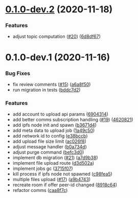 <a name="0.1.0-dev.2"></a>
# [0.1.0-dev.2](https://github.com/rsksmart/rif-storage-upload-service/compare/v0.1.0-dev.1...v0.1.0-dev.2) (2020-11-18)


### Features

* adjust topic computation ([#20](https://github.com/rsksmart/rif-storage-upload-service/issues/20)) ([6d8df67](https://github.com/rsksmart/rif-storage-upload-service/commit/6d8df67))



<a name="0.1.0-dev.1"></a>
# 0.1.0-dev.1 (2020-11-16)


### Bug Fixes

* fix review comments ([#15](https://github.com/rsksmart/rif-storage-upload-service/issues/15)) ([a6a8f50](https://github.com/rsksmart/rif-storage-upload-service/commit/a6a8f50))
* run migration in tests ([bddc7d2](https://github.com/rsksmart/rif-storage-upload-service/commit/bddc7d2))


### Features

* add account to upload api params ([6904314](https://github.com/rsksmart/rif-storage-upload-service/commit/6904314))
* add better comms subscription handling ([#19](https://github.com/rsksmart/rif-storage-upload-service/issues/19)) ([4620821](https://github.com/rsksmart/rif-storage-upload-service/commit/4620821))
* add ipfs node init and spawn ([b3671d4](https://github.com/rsksmart/rif-storage-upload-service/commit/b3671d4))
* add meta data to upload job ([1a49c50](https://github.com/rsksmart/rif-storage-upload-service/commit/1a49c50))
* add network id to config ([e38bccb](https://github.com/rsksmart/rif-storage-upload-service/commit/e38bccb))
* add upload file size limit ([ac026f8](https://github.com/rsksmart/rif-storage-upload-service/commit/ac026f8))
* adjust message handler ([b0a734d](https://github.com/rsksmart/rif-storage-upload-service/commit/b0a734d))
* adjust purge command ([befc3d0](https://github.com/rsksmart/rif-storage-upload-service/commit/befc3d0))
* implement db migration ([#21](https://github.com/rsksmart/rif-storage-upload-service/issues/21)) ([a7d9b38](https://github.com/rsksmart/rif-storage-upload-service/commit/a7d9b38))
* implement file upload route ([d3d502a](https://github.com/rsksmart/rif-storage-upload-service/commit/d3d502a))
* implement jobs gc ([3715f07](https://github.com/rsksmart/rif-storage-upload-service/commit/3715f07))
* kill process if ipfs node not spawned ([c98fea5](https://github.com/rsksmart/rif-storage-upload-service/commit/c98fea5))
* multiple files upload ([#17](https://github.com/rsksmart/rif-storage-upload-service/issues/17)) ([a9b4743](https://github.com/rsksmart/rif-storage-upload-service/commit/a9b4743))
* recreate room if offer peer-id changed ([8918c64](https://github.com/rsksmart/rif-storage-upload-service/commit/8918c64))
* refactor comms ([caa8f7c](https://github.com/rsksmart/rif-storage-upload-service/commit/caa8f7c))



